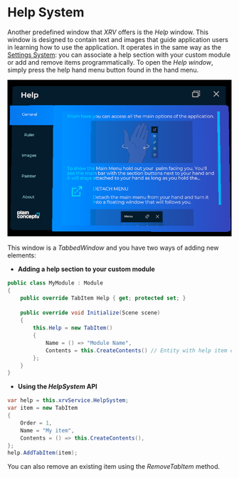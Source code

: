 # Help System

Another predefined window that _XRV_ offers is the _Help_ window. This window is designed to contain text and images that guide application users in learning how to use the application. It operates in the same way as the [Settings System](settings_system.md): you can associate a help section with your custom module or add and remove items programmatically. To open the _Help window_, simply press the help hand menu button found in the hand menu.

![settings hand menu](images/help_system_menu.png)

This window is a _TabbedWindow_ and you have two ways of adding new elements:
- **Adding a help section to your custom module**

```csharp
public class MyModule : Module
{
    public override TabItem Help { get; protected set; }

    public override void Initialize(Scene scene)
    {
        this.Help = new TabItem()
        {
            Name = () => "Module Name",
            Contents = this.CreateContents() // Entity with help item contents.
        };
    }
}
```

- **Using the _HelpSystem_ API**

```csharp
var help = this.xrvService.HelpSystem;
var item = new TabItem
{
    Order = 1,
    Name = "My item",
    Contents = () => this.CreateContents(),
};
help.AddTabItem(item);
```

You can also remove an existing item using the _RemoveTabItem_ method.